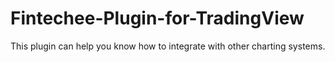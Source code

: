 # Fintechee-Plugin-for-TradingView
This plugin can help you know how to integrate with other charting systems.
